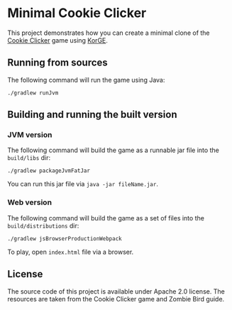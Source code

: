 # Minimal Cookie Clicker

This project demonstrates how you can create a minimal clone of
the [Cookie Clicker](https://orteil.dashnet.org/cookieclicker/) game using [KorGE](https://korge.org/).

## Running from sources

The following command will run the game using Java:

```shell
./gradlew runJvm
```

## Building and running the built version

### JVM version

The following command will build the game as a runnable jar file into the `build/libs` dir:

```shell
./gradlew packageJvmFatJar
```

You can run this jar file via `java -jar fileName.jar`.

### Web version

The following command will build the game as a set of files into the `build/distributions` dir:

```shell
./gradlew jsBrowserProductionWebpack
```

To play, open `index.html` file via a browser.

## License

The source code of this project is available under Apache 2.0 license. The resources are taken from the Cookie Clicker
game and Zombie Bird guide.


